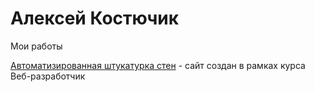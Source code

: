 

# Алексей Костючик
Мои работы

[Автоматизированная штукатурка стен](https://alesnikos.github.io/plaster/) - сайт создан в рамках курса Веб-разработчик
